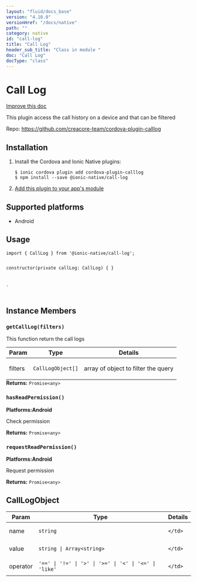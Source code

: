 ```yaml
---
layout: "fluid/docs_base"
version: "4.10.0"
versionHref: "/docs/native"
path: ""
category: native
id: "call-log"
title: "Call Log"
header_sub_title: "Class in module "
doc: "Call Log"
docType: "class"
---
```


<h1 class="api-title">Call Log</h1>

<a class="improve-v2-docs" href="http://github.com/ionic-team/ionic-native/edit/master/src/@ionic-native/plugins/call-log/index.ts#L7">
  Improve this doc
</a>







<p>This plugin access the call history on a device and that can be filtered</p>


<p>Repo:
  <a href="https://github.com/creacore-team/cordova-plugin-calllog">
    https://github.com/creacore-team/cordova-plugin-calllog
  </a>
</p>


<h2><a class="anchor" name="installation" href="#installation"></a>Installation</h2>
<ol class="installation">
  <li>Install the Cordova and Ionic Native plugins:<br>
    <pre><code class="nohighlight">$ ionic cordova plugin add cordova-plugin-calllog
$ npm install --save @ionic-native/call-log
</code></pre>
  </li>
  <li><a href="https://ionicframework.com/docs/native/#Add_Plugins_to_Your_App_Module">Add this plugin to your app's module</a></li>
</ol>



<h2><a class="anchor" name="platforms" href="#platforms"></a>Supported platforms</h2>
<ul>
  <li>Android</li>
</ul>






<h2><a class="anchor" name="usage" href="#usage"></a>Usage</h2>
<pre><code class="lang-typescript">import { CallLog } from &#39;@ionic-native/call-log&#39;;


constructor(private callLog: CallLog) { }

`
</code></pre>








<h2><a class="anchor" name="instance-members" href="#instance-members"></a>Instance Members</h2>
<h3><a class="anchor" name="getCallLog" href="#getCallLog"></a><code>getCallLog(filters)</code></h3>


This function return the call logs
<table class="table param-table" style="margin:0;">
  <thead>
  <tr>
    <th>Param</th>
    <th>Type</th>
    <th>Details</th>
  </tr>
  </thead>
  <tbody>
  <tr>
    <td>
      filters</td>
    <td>
      <code>CallLogObject[]</code>
    </td>
    <td>
      <p>array of object to filter the query</p>
</td>
  </tr>
  </tbody>
</table>

<div class="return-value" markdown="1">
  <i class="icon ion-arrow-return-left"></i>
  <b>Returns:</b> <code>Promise&lt;any&gt;</code> 
</div><h3><a class="anchor" name="hasReadPermission" href="#hasReadPermission"></a><code>hasReadPermission()</code></h3>



<p>
  <strong>Platforms:</strong><strong class="tag">Android</strong>&nbsp;</p>


Check permission


<div class="return-value" markdown="1">
  <i class="icon ion-arrow-return-left"></i>
  <b>Returns:</b> <code>Promise&lt;any&gt;</code> 
</div><h3><a class="anchor" name="requestReadPermission" href="#requestReadPermission"></a><code>requestReadPermission()</code></h3>



<p>
  <strong>Platforms:</strong><strong class="tag">Android</strong>&nbsp;</p>


Request permission


<div class="return-value" markdown="1">
  <i class="icon ion-arrow-return-left"></i>
  <b>Returns:</b> <code>Promise&lt;any&gt;</code> 
</div>





<h2><a class="anchor" name="CallLogObject" href="#CallLogObject"></a>CallLogObject</h2>

<table class="table param-table" style="margin:0;">
  <thead>
  <tr>
    <th>Param</th>
    <th>Type</th>
    <th>Details</th>
  </tr>
  </thead>
  <tbody>
  
  <tr>
    <td>
      name
    </td>
    <td>
      <code>string</code>
    </td>
    <td>
      
      
    </td>
  </tr>
  
  <tr>
    <td>
      value
    </td>
    <td>
      <code>string | Array&lt;string&gt;</code>
    </td>
    <td>
      
      
    </td>
  </tr>
  
  <tr>
    <td>
      operator
    </td>
    <td>
      <code>&#39;==&#39; | &#39;!=&#39; | &#39;&gt;&#39; | &#39;&gt;=&#39; | &#39;&lt;&#39; | &#39;&lt;=&#39; | &#39;like&#39;</code>
    </td>
    <td>
      
      
    </td>
  </tr>
  
  </tbody>
</table>





